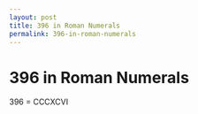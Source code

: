 ```yaml
---
layout: post
title: 396 in Roman Numerals
permalink: 396-in-roman-numerals
---
```


# 396 in Roman Numerals

396 = CCCXCVI
